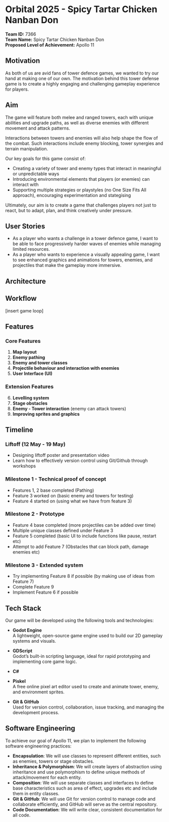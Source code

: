 # Orbital 2025 - Spicy Tartar Chicken Nanban Don

**Team ID:** 7366  
**Team Name:** Spicy Tartar Chicken Nanban Don  
**Proposed Level of Achievement:** Apollo 11


## Motivation

As both of us are avid fans of tower defence games, we wanted to try our hand at making one of our own. The motivation behind this tower defense game is to create a highly engaging and challenging gameplay experience for players.


## Aim

The game will feature both melee and ranged towers, each with unique abilities and upgrade paths, as well as diverse enemies with different movement and attack patterns.  

Interactions between towers and enemies will also help shape the flow of the combat. Such interactions include enemy blocking, tower synergies and terrain manipulation.

Our key goals for this game consist of:
- Creating a variety of tower and enemy types that interact in meaningful or unpredictable ways
- Introducing environmental elements that players (or enemies) can interact with
- Supporting multiple strategies or playstyles (no One Size Fits All approach), encouraging experimentation and stategising

Ultimately, our aim is to create a game that challenges players not just to react, but to adapt, plan, and think creatively under pressure.

## User Stories

- As a player who wants a challenge in a tower defence game, I want to be able to face progressively harder waves of enemies while managing limited resources.
- As a player who wants to experience a visually appealing game, I want to see enhanced graphics and animations for towers, enemies, and projectiles that make the gameplay more immersive.


## Architecture


## Workflow
[insert game loop] 

## Features

### Core Features
1. **Map layout**
2. **Enemy pathing**
3. **Enemy and tower classes**
4. **Projectile behaviour and interaction with enemies**
5. **User Interface (UI)**

### Extension Features
6. **Levelling system**
7. **Stage obstacles**
8. **Enemy - Tower interaction** (enemy can attack towers)
9. **Improving sprites and graphics**


## Timeline

### Liftoff (12 May - 19 May)
- Designing liftoff poster and presentation video
- Learn how to effectively version control using Git/Github through workshops

### Milestone 1 - Technical proof of concept
- Features 1, 2 base completed (Pathing)
- Feature 3 worked on (basic enemy and towers for testing)
- Feature 4 started on (using what we have from feature 3)

### Milestone 2 - Prototype
- Feature 4 base completed (more projectiles can be added over time)
- Multiple unique classes defined under Feature 3
- Feature 5 completed (basic UI to include functions like pause, restart etc)
- Attempt to add Feature 7 (Obstacles that can block path, damage enemies etc)

### Milestone 3 - Extended system
- Try implementing Feature 8 if possible (by making use of ideas from Feature 7)
- Complete Feature 9
- Implement Feature 6 if possible


## Tech Stack

Our game will be developed using the following tools and technologies:

- **Godot Engine**  
  A lightweight, open-source game engine used to build our 2D gameplay systems and visuals.

- **GDScript**  
  Godot’s built-in scripting language, ideal for rapid prototyping and implementing core game logic.

- **C#**  

- **Piskel**  
  A free online pixel art editor used to create and animate tower, enemy, and environment sprites.

- **Git & GitHub**  
  Used for version control, collaboration, issue tracking, and managing the development process.


## Software Engineering

To achieve our goal of Apollo 11, we plan to implement the following software engineering practices:

- **Encapsulation**: We will use classes to represent different entities, such as enemies, towers or stage obstacles.
- **Inheritance & Polymorphism**: We will create layers of abstraction using inheritance and use polymorphism to define unique methods of attack/movement for each entity.  
- **Composition**: We will use separate classes and interfaces to define base characteristics such as area of effect, upgrades etc and include them in entity classes.  
- **Git & GitHub**: We will use Git for version control to manage code and collaborate efficiently, and GitHub will serve as the central repository.  
- **Code Documentation**: We will write clear, consistent documentation for all code.


